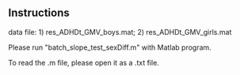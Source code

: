 ## Instructions
data file: 1) res_ADHDt_GMV_boys.mat; 2) res_ADHDt_GMV_girls.mat

Please run "batch_slope_test_sexDiff.m" with Matlab program.

To read the .m file, please open it as a .txt file.
